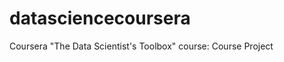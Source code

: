 datasciencecoursera
===================

Coursera "The Data Scientist's Toolbox" course: Course Project
